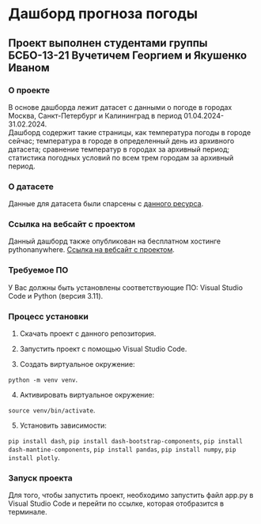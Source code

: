 # Дашборд прогноза погоды

## Проект выполнен студентами группы БСБО-13-21 Вучетичем Георгием и Якушенко Иваном 

### О проекте
В основе дашборда лежит датасет с данными о погоде в городах Москва, Санкт-Петербург и Калининград в период 01.04.2024-31.02.2024.  
Дашборд содержит такие страницы, как температура погоды в городе сейчас; температура в городе в определенный день из архивного датасета; сравнение температур в городах за архивный период; статистика погодных условий по всем трем городам за архивный период. 

### О датасете
Данные для датасета были спарсены с [данного ресурса](https://www.visualcrossing.com/).

### Ссылка на вебсайт с проектом
Данный дашборд также опубликован на бесплатном хостинге pythonanywhere. [Ссылка на вебсайт с проектом]([http://yakushenko.pythonanywhere.com/](https://lilpepe1.pythonanywhere.com/)).

### Требуемое ПО
У Вас должны быть установлены соответствующие ПО: Visual Studio Code и Python (версия 3.11).

### Процесс установки
1. Скачать проект с данного репозитория.  

2. Запустить проект с помощью Visual Studio Code.

3. Создать виртуальное окружение:

```python -m venv venv```.

4. Активировать виртуальное окружение:

```source venv/bin/activate```.

5. Установить зависимости:

```pip install dash```,
```pip install dash-bootstrap-components```,
```pip install dash-mantine-components```,
```pip install pandas```,
```pip install numpy```,
```pip install plotly```.

### Запуск проекта
Для того, чтобы запустить проект, необходимо запустить файл app.py в Visual Studio Code и перейти по ссылке, которая отобразится в терминале.


